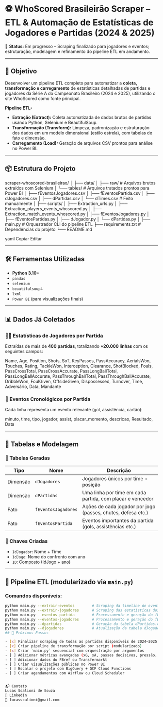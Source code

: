 # ⚽ WhoScored Brasileirão Scraper – ETL & Automação de Estatísticas de Jogadores e Partidas (2024 & 2025)

🚧 **Status:** Em progresso – Scraping finalizado para jogadores e eventos; estruturação, modelagem e refinamento do pipeline ETL em andamento.

---

## 🎯 Objetivo

Desenvolver um pipeline ETL completo para automatizar a **coleta, transformação e carregamento** de estatísticas detalhadas de partidas e jogadores da Série A do Campeonato Brasileiro (2024 e 2025), utilizando o site WhoScored como fonte principal.

**Pipeline ETL:**
- **Extração (Extract):** Coleta automatizada de dados brutos de partidas usando Python, Selenium e BeautifulSoup.
- **Transformação (Transform):** Limpeza, padronização e estruturação dos dados em um modelo dimensional (estilo estrela), com tabelas de fato e dimensão.
- **Carregamento (Load):** Geração de arquivos CSV prontos para análise no Power BI.

---

## 📦 Estrutura do Projeto

scraper-whoscored-brasileirao/
│
├── data/
│ ├── raw/ # Arquivos brutos extraídos com Selenium
│ └── tables/ # Arquivos tratados prontos para Power BI
│ ├── fEventosJogadores.csv
│ ├── fEventosPartida.csv
│ ├── dJogadores.csv
│ ├── dPartidas.csv
│ └── dTimes.csv # Feito manualmente
│
├── scripts/
│ ├── Extraction_urls.py
│ ├── Extraction_players_events_whoscored.py
│ ├── Extraction_match_events_whoscored.py
│ ├── fEventosJogadores.py
│ ├── fEventosPartidas.py
│ ├── dJogador.py
│ └── dPartidas.py
│
├── main.py # Orquestrador CLI do pipeline ETL
├── requirements.txt # Dependências do projeto
└── README.md

yaml
Copiar
Editar

---

## 🛠 Ferramentas Utilizadas

- **Python 3.10+**
- `pandas`
- `selenium`
- `beautifulsoup4`
- `lxml`
- `Power BI` (para visualizações finais)

---

## 📊 Dados Já Coletados

### 🧍‍♂️ Estatísticas de Jogadores por Partida

Extraídas de mais de **400 partidas**, totalizando **+20.000 linhas** com os seguintes campos:

Name, Age, Position, Shots, SoT, KeyPasses, PassAccuracy, AerialsWon, Touches,
Rating, TackleWon, Interception, Clearance, ShotBlocked, Fouls, PassCrossTotal,
PassCrossAccurate, PassLongBallTotal, PassLongBallAccurate, PassThroughBallTotal,
PassThroughBallAccurate, DribbleWon, FoulGiven, OffsideGiven, Dispossessed,
Turnover, Time, Adversário, Data, Mandante

### 📅 Eventos Cronológicos por Partida

Cada linha representa um evento relevante (gol, assistência, cartão):

minuto, time, tipo, jogador, assist, placar_momento, descricao, Resultado, Data

---

## 🧩 Tabelas e Modelagem

### 🔹 Tabelas Geradas

| Tipo      | Nome                | Descrição                                                   |
|-----------|---------------------|--------------------------------------------------------------|
| Dimensão  | `dJogadores`        | Jogadores únicos por time + posição                          |
| Dimensão  | `dPartidas`         | Uma linha por time em cada partida, com placar e vencedor    |
| Fato      | `fEventosJogadores` | Ações de cada jogador por jogo (passes, chutes, defesa etc.) |
| Fato      | `fEventosPartida`   | Eventos importantes da partida (gols, assistências etc.)     |

### 🔐 Chaves Criadas

- `IdJogador`: Nome + Time
- `IdJogo`: Nome do confronto com ano
- `ID`: Composto (IdJogo + ano)

---

## 🚀 Pipeline ETL (modularizado via `main.py`)

### Comandos disponíveis:
```bash
python main.py --extrair-eventos        # Scraping da timeline de eventos (gols, assistências, cartões)
python main.py --extrair-jogadores      # Scraping das estatísticas dos jogadores
python main.py --eventos-partida        # Processamento e geração do fEventosPartida.csv
python main.py --eventos-jogadores      # Processamento e geração do fEventosJogadores.csv
python main.py --dpartidas              # Geração da tabela dPartidas.csv
python main.py --djogadores             # Atualização da tabela dJogadores.csv
## 📌 Próximos Passos

- [x] Finalizar scraping de todas as partidas disponíveis de 2024–2025
- [x] Criar pipeline de transformação por script (modularizado)
- [x] Criar `main.py` sequencial com orquestração por argumentos
- [ ] Adicionar métricas avançadas (xG, xA, passes decisivos, pressão, etc.)
- [ ] Adicionar dados do FBref ou Transfermarkt
- [ ] Criar visualizações públicas no Power BI
- [ ] Escalar o projeto com BigQuery + GCP Cloud Functions
- [ ] Criar agendamentos com Airflow ou Cloud Scheduler


📬 Contato
Lucas Scalioni de Souza
🔗 LinkedIn
📧 lucasscalioni@gmail.com
